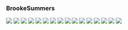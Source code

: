 ### BrookeSummers
![](http://x.imagefapusercontent.com/u/Evazion/7394708/1967950212/002.jpg)
![](http://x.imagefapusercontent.com/u/Evazion/7394708/1600890337/024.jpg)
![](http://x.imagefapusercontent.com/u/Evazion/7394708/411250406/046.jpg)
![](http://x.imagefapusercontent.com/u/Evazion/7394708/216742251/053.jpg)
![](http://x.imagefapusercontent.com/u/Evazion/7394708/519761181/054.jpg)
![](http://x.imagefapusercontent.com/u/Evazion/7394708/1500046822/055.jpg)
![](http://x.imagefapusercontent.com/u/Evazion/7394708/120252650/061.jpg)
![](http://x.imagefapusercontent.com/u/Evazion/7394708/1832091976/063.jpg)
![](http://x.imagefapusercontent.com/u/Evazion/7394708/82287680/066.jpg)
![](http://x.imagefapusercontent.com/u/Evazion/7394708/764974414/067.jpg)
![](http://x.imagefapusercontent.com/u/Evazion/7394708/1101665720/068.jpg)
![](http://x.imagefapusercontent.com/u/Evazion/7394708/1117863987/069.jpg)
![](http://x.imagefapusercontent.com/u/Evazion/7394714/2009611891/016.jpg)
![](http://x.imagefapusercontent.com/u/Evazion/7394714/355450560/017.jpg)
![](http://x.imagefapusercontent.com/u/Evazion/7394714/940196679/018.jpg)
![](http://x.imagefapusercontent.com/u/Evazion/7394714/2049903782/019.jpg)
